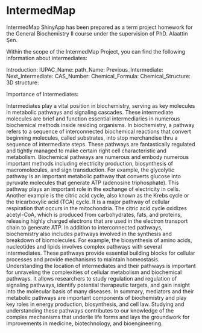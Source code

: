 # IntermedMap

IntermedMap ShinyApp has been prepared as a term project homework for the General Biochemistry II course under the supervision of PhD. Alaattin Şen.


  Within the scope of the IntermedMap Project, you can find the following information about intermediates:
  
Introduction:
IUPAC_Name:
path_Name:
Previous_Intermediate:
Next_Intermediate:
CAS_Number:
Chemical_Formula:
Chemical_Structure:
3D structure:


Importance of Intermediates:

Intermediates play a vital position in biochemistry, serving as key molecules in metabolic pathways and signaling cascades. These intermediate molecules are brief and function essential intermediaries in numerous biochemical methods inside residing organisms.
In biochemistry, a pathway refers to a sequence of interconnected biochemical reactions that convert beginning molecules, called substrates, into stop merchandise thru a sequence of intermediate steps. These pathways are fantastically regulated and tightly managed to make certain right cell characteristic and metabolism.
Biochemical pathways are numerous and embody numerous important methods including electricity production, biosynthesis of macromolecules, and sign transduction. For example, the glycolytic pathway is an important metabolic pathway that converts glucose into pyruvate molecules that generate ATP (adenosine triphosphate). This pathway plays an important role in the exchange of electricity in cells.
Another example is the citric acid cycle, also known as the Krebs cycle or the tricarboxylic acid (TCA) cycle. It is a major pathway of cellular respiration that occurs in the mitochondria. The citric acid cycle oxidizes acetyl-CoA, which is produced from carbohydrates, fats, and proteins, releasing highly charged electrons that are used in the electron transport chain to generate ATP.
In addition to interconnected pathways, biochemistry also includes pathways involved in the synthesis and breakdown of biomolecules. For example, the biosynthesis of amino acids, nucleotides and lipids involves complex pathways with several intermediates. These pathways provide essential building blocks for cellular processes and provide mechanisms to maintain homeostasis.
Understanding the location of intermediates and their pathways is important for unraveling the complexities of cellular metabolism and biochemical pathways. It allows researchers to study regulation and regulation of signaling pathways, identify potential therapeutic targets, and gain insight into the molecular basis of many diseases.
In summary, mediators and their metabolic pathways are important components of biochemistry and play key roles in energy production, biosynthesis, and cell law. Studying and understanding these pathways contributes to our knowledge of the complex mechanisms that underlie life forms and lays the groundwork for improvements in medicine, biotechnology, and bioengineering.
